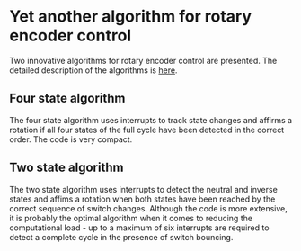 # Yet another algorithm for rotary encoder control

Two innovative algorithms for rotary encoder control are presented. The detailed description of the algorithms is [here](https://www.pinteric.com/rotary.html).

## Four state algorithm

The four state algorithm uses interrupts to track state changes and affirms a rotation if all four states of the full cycle have been detected in the correct order. The code is very compact.

## Two state algorithm

The two state algorithm uses interrupts to detect the neutral and inverse states and affims a rotation when both states have been reached by the correct sequence of switch changes.  Although the code is more extensive, it is probably the optimal algorithm when it comes to reducing the computational load - up to a maximum of six interrupts are required to detect a complete cycle in the presence of switch bouncing.
